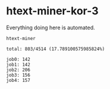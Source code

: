 # htext-miner-kor-3

Everything doing here is automated.

```
htext-miner

total: 803/4514 (17.789100575985824%)

job0: 142
job1: 142
job2: 206
job3: 156
job4: 157
```